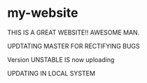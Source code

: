 # my-website

THIS IS A GREAT WEBSITE!!
AWESOME MAN.

UPDTATING MASTER FOR RECTIFYING BUGS

Version UNSTABLE IS now uploading

UPDATING IN LOCAL SYSTEM


